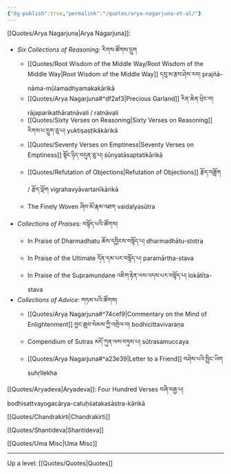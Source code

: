 ```yaml
---
{"dg-publish":true,"permalink":"/quotes/arya-nagarjuna-et-al/"}
---
```


[[Quotes/Arya Nagarjuna\|Arya Nagarjuna]]: 
- *Six Collections of Reasoning:* རིགས་ཚོགས་དྲུག
	- [[Quotes/Root Wisdom of the Middle Way/Root Wisdom of the Middle Way\|Root Wisdom of the Middle Way]] དབུ་མ་རྩབ་ཤེས་རབ། prajñā-nāma-mūlamadhyamakakārikā
	- [[Quotes/Arya Nagarjuna#^df2af3\|Precious Garland]] རིན་ཆེན་ཕྲེང་བ། rājaparikathāratnāvali / ratnāvali
	- [[Quotes/Sixty Verses on Reasoning\|Sixty Verses on Reasoning]] རིགས་པ་དྲུག་ཅུ་པ། yuktiṣaṣṭikākārikā
	- [[Quotes/Seventy Verses on Emptiness\|Seventy Verses on Emptiness]] སྟོང་ཉིད་བདུན་ཅུ་པ། śūnyatāsaptatikārikā
	- [[Quotes/Refutation of Objections\|Refutation of Objections]] རྩོད་བཟློག / རྩོད་ལྡོག vigrahavyāvartanīkārikā
	- The Finely Woven ཞིབ་མོ་རྣམ་འཐག vaidalyasūtra
- *Collections of Praises:* བསྟོད་པའི་ཚོགས།
	- In Praise of Dharmadhatu ཆོས་དབྱིངས་བསྟོད་པ། dharmadhātu-stotra
	- In Praise of the Ultimate དོན་དམ་པར་བསྟོད་པ། paramārtha-stava
	- In Praise of the Supramundane འཇིག་རྟེན་ལས་འདས་པར་བསྟོད་པ། lokātīta-stava
- *Collections of Advice:* གཏམ་པའི་ཚོགས།
	- [[Quotes/Arya Nagarjuna#^74cef9\|Commentary on the Mind of Enlightenment]] བྱང་ཆུབ་སེམས་ཀྱི་འགྲེལ་བ། bodhicittavivaraṇa
	- Compendium of Sutras མདོ་ཀུན་ལས་བཏུས་པ། sūtrasamuccaya
	- [[Quotes/Arya Nagarjuna#^a23e39\|Letter to a Friend]] བཤེས་པའི་སྤྲིང་ཡིག suhṛllekha

[[Quotes/Aryadeva\|Aryadeva]]: Four Hundred Verses བཞི་བརྒྱ་པ། bodhisattvayogacārya-catuḥśatakaśāstra-kārikā

[[Quotes/Chandrakirti\|Chandrakirti]]

[[Quotes/Shantideva\|Shantideva]]

[[Quotes/Uma Misc\|Uma Misc]]




---
Up a level: [[Quotes/Quotes\|Quotes]]
